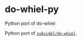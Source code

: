 # do-whiel-py
Python port of do-whiel

Python port of [`subsidel/do-whiel`](https://github.com/subsidel/do-whiel).
